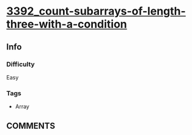 # [3392_count-subarrays-of-length-three-with-a-condition](https://leetcode.com/problems/count-subarrays-of-length-three-with-a-condition)

## Info

### Difficulty

Easy

### Tags

- Array

## __COMMENTS__

> 
